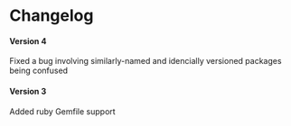 # Changelog

#### Version 4
Fixed a bug involving similarly-named and idencially versioned packages being confused

#### Version 3
Added ruby Gemfile support